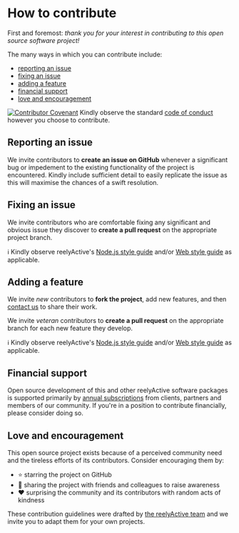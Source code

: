 How to contribute
=================

First and foremost: _thank you for your interest in contributing to this open source software project!_

The many ways in which you can contribute include:
- [reporting an issue](#reporting-an-issue)
- [fixing an issue](#fixing-an-issue)
- [adding a feature](#adding-a-feature)
- [financial support](#financial-support)
- [love and encouragement](#love-and-encouragement)

[![Contributor Covenant](https://img.shields.io/badge/Contributor%20Covenant-2.0-4baaaa.svg)](CODE_OF_CONDUCT.md)
Kindly observe the standard [code of conduct](CODE_OF_CONDUCT.md) however you choose to contribute.


Reporting an issue
------------------

We invite contributors to __create an issue on GitHub__ whenever a significant bug or impedement to the existing functionality of the project is encountered.  Kindly include sufficient detail to easily replicate the issue as this will maximise the chances of a swift resolution.


Fixing an issue
---------------

We invite contributors who are comfortable fixing any significant and obvious issue they discover to __create a pull request__ on the appropriate project branch.

:information_source: Kindly observe reelyActive's [Node.js style guide](https://github.com/reelyactive/node-style-guide) and/or [Web style guide](https://github.com/reelyactive/web-style-guide) as applicable.


Adding a feature
----------------

We invite _new_ contributors to __fork the project__, add new features, and then [contact us](https://www.reelyactive.com/contact/) to share their work.

We invite _veteran_ contributors to __create a pull request__ on the appropriate branch for each new feature they develop.

:information_source: Kindly observe reelyActive's [Node.js style guide](https://github.com/reelyactive/node-style-guide) and/or [Web style guide](https://github.com/reelyactive/web-style-guide) as applicable.


Financial support
-----------------

Open source development of this and other reelyActive software packages is supported primarily by [annual subscriptions](https://www.reelyactive.com/pricing/) from clients, partners and members of our community.  If you're in a position to contribute financially, please consider doing so.


Love and encouragement
----------------------

This open source project exists because of a perceived community need and the tireless efforts of its contributors.  Consider encouraging them by:
- :star: starring the project on GitHub
- :busts_in_silhouette: sharing the project with friends and colleagues to raise awareness
- :heart: surprising the community and its contributors with random acts of kindness


These contribution guidelines were drafted by [the reelyActive team](https://reelyactive.com/team/) and we invite you to adapt them for your own projects.